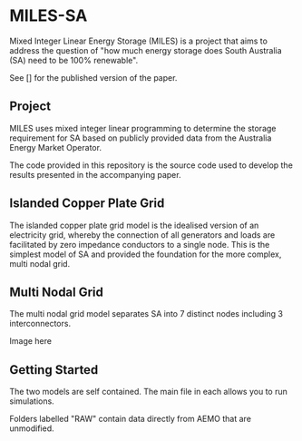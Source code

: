 # MILES-SA

Mixed Integer Linear Energy Storage (MILES) is a project that aims to address the question of "how much energy storage does South Australia (SA) need to be 100% renewable".

See [] for the published version of the paper.

## Project
MILES uses mixed integer linear programming to determine the storage requirement for SA based on publicly provided data from the Australia Energy Market Operator.

The code provided in this repository is the source code used to develop the results presented in the accompanying paper.

## Islanded Copper Plate Grid
The islanded copper plate grid model is the idealised version of an electricity grid, whereby the connection of all generators and loads are facilitated by zero impedance conductors to a single node. This is the simplest model of SA and provided the foundation for the more complex, multi nodal grid.

## Multi Nodal Grid
The multi nodal grid model separates SA into 7 distinct nodes including 3 interconnectors.

Image here

## Getting Started
The two models are self contained. The main file in each allows you to run simulations.

Folders labelled "RAW" contain data directly from AEMO that are unmodified.
